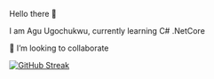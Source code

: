 Hello there 🤚 

I am Agu Ugochukwu, currently learning C# .NetCore

👯 I’m looking to collaborate

[![GitHub Streak](https://github-readme-streak-stats.herokuapp.com?user=Henrymenez&exclude_days=Sun%2CSat)](https://git.io/streak-stats)
